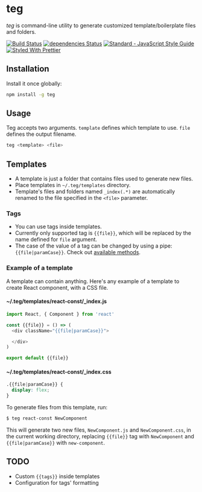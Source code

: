 # teg

*teg* is command-line utility to generate customized template/boilerplate files and folders.

[![Build Status](https://travis-ci.org/tu4mo/teg.svg?branch=master)](https://travis-ci.org/tu4mo/teg)
[![dependencies Status](https://david-dm.org/tu4mo/teg/status.svg)](https://david-dm.org/tu4mo/teg)
[![Standard - JavaScript Style Guide](https://img.shields.io/badge/code%20style-standard-brightgreen.svg)](http://standardjs.com/)
[![Styled With Prettier](https://img.shields.io/badge/styled_with-prettier-ff69b4.svg)](https://github.com/prettier/prettier)

## Installation

Install it once globally:

```sh
npm install -g teg
```

## Usage

Teg accepts two arguments. `template` defines which template to use. `file` defines the output filename.

```sh
teg <template> <file>
```

## Templates

* A template is just a folder that contains files used to generate new files.
* Place templates in `~/.teg/templates` directory.
* Template's files and folders named `_index(.*)` are automatically renamed to the file specified in the `<file>` parameter.

### Tags

* You can use tags inside templates.
* Currently only supported tag is `{{file}}`, which will be replaced by the name defined for `file` argument.
* The case of the value of a tag can be changed by using a pipe: `{{file|paramCase}}`. Check out [available methods](https://github.com/blakeembrey/change-case).

### Example of a template

A template can contain anything. Here's any example of a template to create React component, with a CSS file.

#### ~/.teg/templates/react-const/\_index.js

```javascript
import React, { Component } from 'react'

const {{file}} = () => (
  <div className="{{file|paramCase}}">

  </div>
)

export default {{file}}
```

#### ~/.teg/templates/react-const/\_index.css

```css
.{{file|paramCase}} {
  display: flex;
}
```

To generate files from this template, run:

```sh
$ teg react-const NewComponent
```

This will generate two new files, `NewComponent.js` and `NewComponent.css`, in the current working directory, replacing `{{file}}` tag with `NewComponent` and `{{file|paramCase}}` with `new-component`.

## TODO

* Custom `{{tags}}` inside templates
* Configuration for tags' formatting
